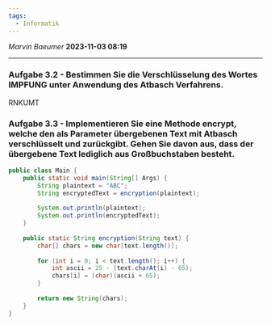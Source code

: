 ```yaml
---
tags:
  - Informatik
---
```

*Marvin Baeumer* **2023-11-03 08:19**

---
### Aufgabe 3.2 - Bestimmen Sie die Verschlüsselung des Wortes IMPFUNG unter Anwendung des Atbasch Verfahrens.
RNKUMT
### Aufgabe 3.3 - Implementieren Sie eine Methode encrypt, welche den als Parameter übergebenen Text mit Atbasch verschlüsselt und zurückgibt. Gehen Sie davon aus, dass der übergebene Text lediglich aus Großbuchstaben besteht.
```java
public class Main {
    public static void main(String[] Args) {
        String plaintext = "ABC";
        String encryptedText = encryption(plaintext); 
          
        System.out.println(plaintext); 
        System.out.println(encryptedText);
    }
    
    public static String encryption(String text) {
        char[] chars = new char[text.length()];
        
        for (int i = 0; i < text.length(); i++) {
            int ascii = 25 - (text.charAt(i) - 65);
            chars[i] = (char)(ascii + 65);
        }
        
        return new String(chars);
    }
}
```
